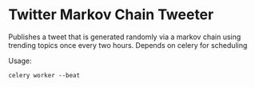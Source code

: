 Twitter Markov Chain Tweeter
============================

Publishes a tweet that is generated randomly via a markov chain using 
trending topics once every two hours. Depends on celery for scheduling

Usage:

`celery worker --beat`